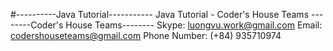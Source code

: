 #----------Java Tutorial-----------
Java Tutorial - Coder's House Teams
--------Coder's House Teams--------
Skype: luongvu.work@gmail.com
Email: codershouseteams@gmail.com
Phone Number: (+84) 935710974